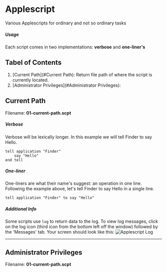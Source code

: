# Applescript
Various Applescripts for ordinary and not so ordinary tasks

##### Usage
Each script comes in two implementations: **verbose** and **one-liner's**

## Tabel of Contents
01. [Current Path](#Current Path): Return file path of where the script is currently located.
02. [Administrator Privileges](#Administrator Privileges):

## Current Path
Filename: **01-current-path.scpt**
##### Verbose
Verbose will be lexically longer. In this example we will tell Finder to say Hello.  
```
tell application "Finder"
    say "Hello"
end tell
```
##### One-liner
One-liners are what their name's suggest: an operation in one line. Following the example above, let's tell Finder to say Hello in a single line.  
```
tell application "Finder" to say "Hello"
```

##### Additional Info
Some scripts use `log` to return data to the log. To view log messages, click on the log icon (third icon from the bottom left off the window) followed by the 'Messages' tab. Your screen should look like this:
![Applescript Log](https://copy.com/g7MOZC9TzEgwfNsR)

-------
## Administrator Privileges
Filename: **01-current-path.scpt**
